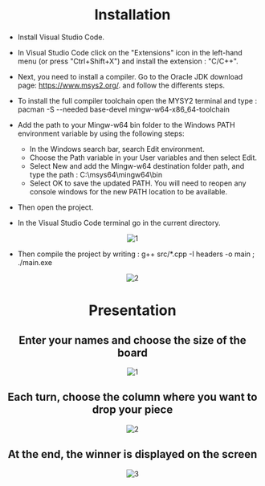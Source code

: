 <div align="center">
  
# Installation
  
</div>
  
 - Install Visual Studio Code.
 - In Visual Studio Code click on the "Extensions" icon in the left-hand menu (or press "Ctrl+Shift+X") and install the extension : "C/C++".
 - Next, you need to install a compiler. Go to the Oracle JDK download page: https://www.msys2.org/.
   and follow the differents steps.
 - To install the full compiler toolchain open the MYSY2 terminal and type : pacman -S --needed base-devel mingw-w64-x86_64-toolchain
 
 - Add the path to your Mingw-w64 bin folder to the Windows PATH environment variable by using the following steps:
     - In the Windows search bar, search Edit environment.
     - Choose the Path variable in your User variables and then select Edit.
     - Select New and add the Mingw-w64 destination folder path, and type the path : C:\msys64\mingw64\bin
     - Select OK to save the updated PATH. You will need to reopen any console windows for the new PATH location to be available.

- Then open the project.
- In the Visual Studio Code terminal go in the current directory.
<div align="center">
  
![1](https://github.com/YassineProDev/CPP_Connect4/assets/120946916/e9f3aad3-5025-43fc-a472-6d987a0b47bb)
  
</div>

- Then compile the project by writing  : g++ src/*.cpp -I headers -o main ; ./main.exe

<div align="center">
  
![2](https://github.com/YassineProDev/CPP_Connect4/assets/120946916/99d79694-d856-4b45-b692-540bb9324e41)


# Presentation


## Enter your names and choose the size of the board
  
![1](https://user-images.githubusercontent.com/120946916/234127981-d11ceed4-ff64-4b57-a73b-62f31858c20c.png)

## Each turn, choose the column where you want to drop your piece

![2](https://user-images.githubusercontent.com/120946916/234127989-585e598a-b3a2-422b-b189-86d0bd7d4b8b.png)

## At the end, the winner is displayed on the screen

![3](https://user-images.githubusercontent.com/120946916/234128001-77671b94-05f5-4a1b-87ce-5d19c9a6e148.png)

</div>
